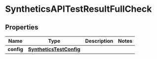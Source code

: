 

# SyntheticsAPITestResultFullCheck

## Properties

Name | Type | Description | Notes
------------ | ------------- | ------------- | -------------
**config** | [**SyntheticsTestConfig**](SyntheticsTestConfig.md) |  | 



